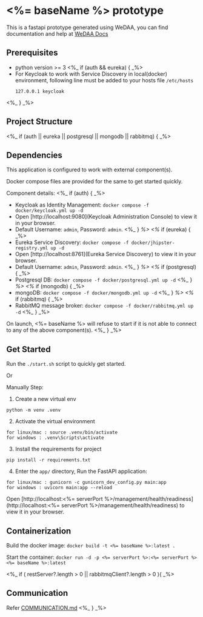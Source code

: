 # <%= baseName %> prototype

This is a fastapi prototype generated using WeDAA, you can find documentation and help at [WeDAA Docs](https://www.wedaa.tech/docs/introduction/what-is-wedaa/)

## Prerequisites

- python version >= 3
<%_ if (auth && eureka) { _%>
- For Keycloak to work with Service Discovery in local(docker) environment, following line must be added to your hosts file `/etc/hosts`
  ```
  127.0.0.1	keycloak
  ```
<%_ } _%>

## Project Structure


<%_ if (auth || eureka || postgresql || mongodb || rabbitmq) { _%>
## Dependencies

This application is configured to work with external component(s).

Docker compose files are provided for the same to get started quickly.

Component details:
<%_ if (auth) { _%>
- Keycloak as Identity Management: `docker compose -f docker/keycloak.yml up -d`
- Open [http://localhost:9080](Keycloak Administration Console) to view it in your browser.
- Default Username: `admin`, Password: `admin`. 
<%_ } _%>
<%_ if (eureka) { _%>
- Eureka Service Discovery: `docker compose -f docker/jhipster-registry.yml up -d`
- Open [http://localhost:8761](Eureka Service Discovery) to view it in your browser.
- Default Username: `admin`, Password: `admin`. 
<%_ } _%>
<%_ if (postgresql) { _%>
- Postgresql DB: `docker compose -f docker/postgresql.yml up -d`
<%_ } _%>
<%_ if (mongodb) { _%>
- mongoDB: `docker compose -f docker/mongodb.yml up -d`
<%_ } _%>
<%_ if (rabbitmq) { _%>
- RabbitMQ message broker: `docker compose -f docker/rabbitmq.yml up -d`
<%_ } _%>

On launch, <%= baseName %> will refuse to start if it is not able to connect to any of the above component(s).
<%_ } _%>


## Get Started

Run the `./start.sh` script to quickly get started.

Or 

Manually Step: 

1. Create a new virtual env
```
python -m venv .venv
```

2. Activate the virtual environment
```
for linux/mac : source .venv/bin/activate
for windows : .venv\Scripts\activate
```

3. Install the requirements for project
```
pip install -r requirements.txt
```

4. Enter the `app/` directory, Run the FastAPI application: 
```
for linux/mac : gunicorn -c gunicorn_dev_config.py main:app
for windows : uvicorn main:app --reload
```


Open [http://localhost:<%= serverPort %>/management/health/readiness](http://localhost:<%= serverPort %>/management/health/readiness) to view it in your browser.

## Containerization

Build the docker image: `docker build -t <%= baseName %>:latest .`

Start the container: `docker run -d -p <%= serverPort %>:<%= serverPort %> <%= baseName %>:latest`

<%_ if ( restServer?.length > 0 || rabbitmqClient?.length > 0 ){ _%>
## Communication
Refer [COMMUNICATION.md](./COMMUNICATION.md)
<%_ } _%>
